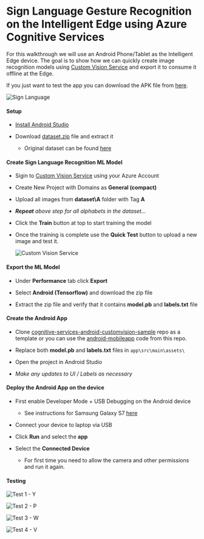 # Sign Language Gesture Recognition on the Intelligent Edge using Azure Cognitive Services

For this walkthrough we will use an Android Phone/Tablet as the Intelligent Edge device. The goal is to show how we can quickly create image recognition models using [Custom Vision Service](https://www.customvision.ai/) and export it to consume it offline at the Edge.

If you just want to test the app you can download the APK file from [here](https://github.com/jomit/sign-langauge-recognition/blob/master/sign-recognizer.apk?raw=true).

![Sign Language](https://raw.githubusercontent.com/jomit/sign-langauge-recognition/master/images/signs.png)

#### Setup

- [Install Android Studio](https://developer.android.com/studio/index.html)

- Download [dataset.zip](https://github.com/jomit/sign-langauge-recognition/blob/master/dataset.zip?raw=true) file and extract it
    - Original dataset can be found [here](https://www.kaggle.com/datamunge/sign-language-mnist/version/1)

#### Create Sign Language Recognition ML Model

- Sigin to [Custom Vision Service](https://www.customvision.ai/) using your Azure Account

- Create New Project with Domains as **General (compact)**

- Upload all images from **dataset\A** folder with Tag **A**

- ***Repeat** above step for all alphabets in the dataset...*

- Click the **Train** button at top to start training the model

- Once the training is complete use the **Quick Test** button to upload a new image and test it.

    ![Custom Vision Service](https://raw.githubusercontent.com/jomit/sign-langauge-recognition/master/images/customvisionservice.jpg)


#### Export the ML Model

- Under **Performance** tab click **Export**

- Select **Android (Tensorflow)** and download the zip file

- Extract the zip file and verify that it contains **model.pb** and **labels.txt** file


#### Create the Android App

- Clone [cognitive-services-android-customvision-sample](https://github.com/Azure-Samples/cognitive-services-android-customvision-sample) repo as a template or you can use the [android-mobileapp](https://github.com/jomit/sign-langauge-recognition/tree/master/android-mobileapp) code from this repo.

- Replace both **model.pb** and **labels.txt** files in `app\src\main\assets\`

- Open the project in Android Studio

- *Make any updates to UI / Labels as necessary*

#### Deploy the Android App on the device

- First enable Developer Mode + USB Debugging on the Android device
    - See instructions for Samsung Galaxy S7 [here](https://www.androidcentral.com/how-enable-developer-mode-galaxy-s7)

- Connect your device to laptop via USB

- Click **Run** and select the **app**

- Select the **Connected Device**

    - For first time you need to allow the camera and other permissions and run it again.


#### Testing

![Test 1 - Y](https://raw.githubusercontent.com/jomit/sign-langauge-recognition/master/images/test1.jpg)

![Test 2 - P](https://raw.githubusercontent.com/jomit/sign-langauge-recognition/master/images/test2.jpg)

![Test 3 - W](https://raw.githubusercontent.com/jomit/sign-langauge-recognition/master/images/test3.jpg)

![Test 4 - V](https://raw.githubusercontent.com/jomit/sign-langauge-recognition/master/images/test4.jpg)



